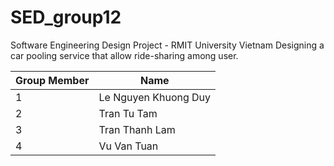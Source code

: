# SED_group12
Software Engineering Design Project - RMIT University Vietnam 
Designing a car pooling service that allow ride-sharing among user.

| Group Member | Name                |
|--------------|---------------------|
| 1            | Le Nguyen Khuong Duy|
| 2            | Tran Tu Tam         |
| 3            | Tran Thanh Lam      |
| 4            | Vu Van Tuan         |
